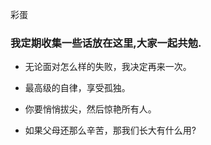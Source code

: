 彩蛋

### 我定期收集一些话放在这里,大家一起共勉.

- 无论面对怎么样的失败，我决定再来一次。

- 最高级的自律，享受孤独。

-  你要悄悄拔尖，然后惊艳所有人。

- 如果父母还那么辛苦，那我们长大有什么用?